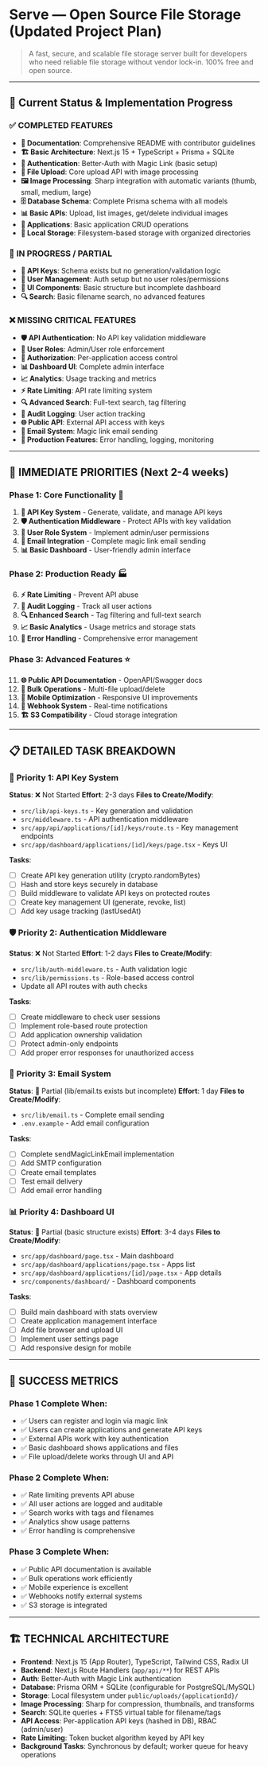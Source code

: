# Serve — Open Source File Storage (Updated Project Plan)

> A fast, secure, and scalable file storage server built for developers who need reliable file storage without vendor lock-in. 100% free and open source.

---

## 🎯 Current Status & Implementation Progress

### ✅ **COMPLETED FEATURES**
- **📄 Documentation**: Comprehensive README with contributor guidelines
- **🏗️ Basic Architecture**: Next.js 15 + TypeScript + Prisma + SQLite
- **🔐 Authentication**: Better-Auth with Magic Link (basic setup)
- **📁 File Upload**: Core upload API with image processing
- **🖼️ Image Processing**: Sharp integration with automatic variants (thumb, small, medium, large)
- **🗄️ Database Schema**: Complete Prisma schema with all models
- **📊 Basic APIs**: Upload, list images, get/delete individual images
- **🏢 Applications**: Basic application CRUD operations
- **💾 Local Storage**: Filesystem-based storage with organized directories

### 🚧 **IN PROGRESS / PARTIAL**
- **🔑 API Keys**: Schema exists but no generation/validation logic
- **👤 User Management**: Auth setup but no user roles/permissions
- **🎨 UI Components**: Basic structure but incomplete dashboard
- **🔍 Search**: Basic filename search, no advanced features

### ❌ **MISSING CRITICAL FEATURES**
- **🛡️ API Authentication**: No API key validation middleware
- **👥 User Roles**: Admin/User role enforcement
- **🔐 Authorization**: Per-application access control
- **📊 Dashboard UI**: Complete admin interface
- **📈 Analytics**: Usage tracking and metrics
- **⚡ Rate Limiting**: API rate limiting system
- **🔍 Advanced Search**: Full-text search, tag filtering
- **📝 Audit Logging**: User action tracking
- **🌐 Public API**: External API access with keys
- **📧 Email System**: Magic link email sending
- **🚀 Production Features**: Error handling, logging, monitoring

---

## 🚀 **IMMEDIATE PRIORITIES** (Next 2-4 weeks)

### **Phase 1: Core Functionality** 🎯
1. **🔑 API Key System** - Generate, validate, and manage API keys
2. **🛡️ Authentication Middleware** - Protect APIs with key validation
3. **👤 User Role System** - Implement admin/user permissions
4. **📧 Email Integration** - Complete magic link email sending
5. **📊 Basic Dashboard** - User-friendly admin interface

### **Phase 2: Production Ready** 🏭
6. **⚡ Rate Limiting** - Prevent API abuse
7. **📝 Audit Logging** - Track all user actions
8. **🔍 Enhanced Search** - Tag filtering and full-text search
9. **📈 Basic Analytics** - Usage metrics and storage stats
10. **🚨 Error Handling** - Comprehensive error management

### **Phase 3: Advanced Features** ⭐
11. **🌐 Public API Documentation** - OpenAPI/Swagger docs
12. **🔄 Bulk Operations** - Multi-file upload/delete
13. **📱 Mobile Optimization** - Responsive UI improvements
14. **🎯 Webhook System** - Real-time notifications
15. **🏗️ S3 Compatibility** - Cloud storage integration

---

## 📋 **DETAILED TASK BREAKDOWN**

### 🔑 **Priority 1: API Key System**
**Status**: ❌ Not Started
**Effort**: 2-3 days
**Files to Create/Modify**:
- `src/lib/api-keys.ts` - Key generation and validation
- `src/middleware.ts` - API authentication middleware
- `src/app/api/applications/[id]/keys/route.ts` - Key management endpoints
- `src/app/dashboard/applications/[id]/keys/page.tsx` - Keys UI

**Tasks**:
- [ ] Create API key generation utility (crypto.randomBytes)
- [ ] Hash and store keys securely in database
- [ ] Build middleware to validate API keys on protected routes
- [ ] Create key management UI (generate, revoke, list)
- [ ] Add key usage tracking (lastUsedAt)

### 🛡️ **Priority 2: Authentication Middleware**
**Status**: ❌ Not Started
**Effort**: 1-2 days
**Files to Create/Modify**:
- `src/lib/auth-middleware.ts` - Auth validation logic
- `src/lib/permissions.ts` - Role-based access control
- Update all API routes with auth checks

**Tasks**:
- [ ] Create middleware to check user sessions
- [ ] Implement role-based route protection
- [ ] Add application ownership validation
- [ ] Protect admin-only endpoints
- [ ] Add proper error responses for unauthorized access

### 📧 **Priority 3: Email System**
**Status**: 🚧 Partial (lib/email.ts exists but incomplete)
**Effort**: 1 day
**Files to Create/Modify**:
- `src/lib/email.ts` - Complete email sending
- `.env.example` - Add email configuration

**Tasks**:
- [ ] Complete sendMagicLinkEmail implementation
- [ ] Add SMTP configuration
- [ ] Create email templates
- [ ] Test email delivery
- [ ] Add email error handling

### 📊 **Priority 4: Dashboard UI**
**Status**: 🚧 Partial (basic structure exists)
**Effort**: 3-4 days
**Files to Create/Modify**:
- `src/app/dashboard/page.tsx` - Main dashboard
- `src/app/dashboard/applications/page.tsx` - Apps list
- `src/app/dashboard/applications/[id]/page.tsx` - App details
- `src/components/dashboard/` - Dashboard components

**Tasks**:
- [ ] Build main dashboard with stats overview
- [ ] Create application management interface
- [ ] Add file browser and upload UI
- [ ] Implement user settings page
- [ ] Add responsive design for mobile

---

## 🎯 **SUCCESS METRICS**

### **Phase 1 Complete When**:
- ✅ Users can register and login via magic link
- ✅ Users can create applications and generate API keys
- ✅ External APIs work with key authentication
- ✅ Basic dashboard shows applications and files
- ✅ File upload/delete works through UI and API

### **Phase 2 Complete When**:
- ✅ Rate limiting prevents API abuse
- ✅ All user actions are logged and auditable
- ✅ Search works with tags and filenames
- ✅ Analytics show usage patterns
- ✅ Error handling is comprehensive

### **Phase 3 Complete When**:
- ✅ Public API documentation is available
- ✅ Bulk operations work efficiently
- ✅ Mobile experience is excellent
- ✅ Webhooks notify external systems
- ✅ S3 storage is integrated

---

## 🏗️ **TECHNICAL ARCHITECTURE**
- **Frontend**: Next.js 15 (App Router), TypeScript, Tailwind CSS, Radix UI
- **Backend**: Next.js Route Handlers (`app/api/**`) for REST APIs
- **Auth**: Better-Auth with Magic Link authentication
- **Database**: Prisma ORM + SQLite (configurable for PostgreSQL/MySQL)
- **Storage**: Local filesystem under `public/uploads/{applicationId}/`
- **Image Processing**: Sharp for compression, thumbnails, and transforms
- **Search**: SQLite queries + FTS5 virtual table for filename/tags
- **API Access**: Per-application API keys (hashed in DB), RBAC (admin/user)
- **Rate Limiting**: Token bucket algorithm keyed by API key
- **Background Tasks**: Synchronous by default; worker queue for heavy operations
